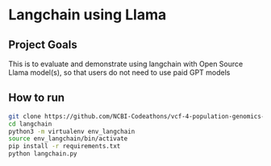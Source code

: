 # Langchain using Llama

## Project Goals
This is to evaluate and demonstrate using langchain with Open Source Llama model(s), so
that users do not need to use paid GPT models

## How to run
```sh
git clone https://github.com/NCBI-Codeathons/vcf-4-population-genomics-team-phan.git
cd langchain
python3 -m virtualenv env_langchain
source env_langchain/bin/activate
pip install -r requirements.txt
python langchain.py
```
